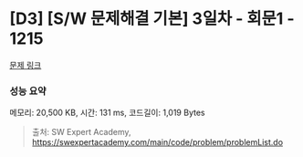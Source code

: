 # [D3] [S/W 문제해결 기본] 3일차 - 회문1 - 1215 

[문제 링크](https://swexpertacademy.com/main/code/problem/problemDetail.do?contestProbId=AV14QpAaAAwCFAYi) 

### 성능 요약

메모리: 20,500 KB, 시간: 131 ms, 코드길이: 1,019 Bytes



> 출처: SW Expert Academy, https://swexpertacademy.com/main/code/problem/problemList.do